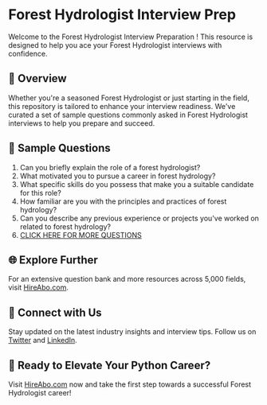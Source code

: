 # Forest Hydrologist Interview Prep

Welcome to the Forest Hydrologist Interview Preparation ! This resource is designed to help you ace your Forest Hydrologist interviews with confidence.

## 🚀 Overview

Whether you're a seasoned Forest Hydrologist or just starting in the field, this repository is tailored to enhance your interview readiness. We've curated a set of sample questions commonly asked in Forest Hydrologist interviews to help you prepare and succeed.

## 📝 Sample Questions

1. Can you briefly explain the role of a forest hydrologist?
2. What motivated you to pursue a career in forest hydrology?
3. What specific skills do you possess that make you a suitable candidate for this role?
4. How familiar are you with the principles and practices of forest hydrology?
5. Can you describe any previous experience or projects you've worked on related to forest hydrology?
6. [CLICK HERE FOR MORE QUESTIONS](https://hireabo.com/job/10_2_14/Forest%20Hydrologist)

## 🌐 Explore Further

For an extensive question bank and more resources across 5,000 fields, visit [HireAbo.com](https://www.hireabo.com).

## 📱 Connect with Us

Stay updated on the latest industry insights and interview tips. Follow us on [Twitter](https://twitter.com/hireabo) and [LinkedIn](https://www.linkedin.com/in/hire-abo-3609972a8/).

## 🚀 Ready to Elevate Your Python Career?

Visit [HireAbo.com](https://www.hireabo.com) now and take the first step towards a successful Forest Hydrologist career!